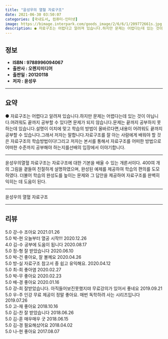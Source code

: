 ```yaml
---
title: "윤성우의 열혈 자료구조"
date: 2021-06-30 03:50:07
categories: [국내도서, 컴퓨터-인터넷]
image: https://bimage.interpark.com/goods_image/2/6/6/1/209772661s.jpg
description: ● 자료구조는 어렵다고 알려져 있습니다.하지만 문제는 어렵다는데 있는 것이 아닙니다.어려워도 끝까지 공부할 수 있다면 문제가 되지 않습니다.문제는 끝까지 공부하지 못하는데 있습니다.설명이 이치에 맞고 학습의 방법이 올바르다면,내용이 어려워도 끝까지 공부할 수 있습니다.그래서 저자는 말
---
```


## **정보**

- **ISBN : 9788996094067**
- **출판사 : 오렌지미디어**
- **출판일 : 20120118**
- **저자 : 윤성우**

------



## **요약**

●  자료구조는 어렵다고 알려져 있습니다.하지만 문제는 어렵다는데 있는 것이 아닙니다.어려워도 끝까지 공부할 수 있다면 문제가 되지 않습니다.문제는 끝까지 공부하지 못하는데 있습니다.설명이 이치에 맞고 학습의 방법이 올바르다면,내용이 어려워도 끝까지 공부할 수 있습니다.그래서 저자는 말합니다.자료구조를 잘 아는 사람에게 배워야 할 것은 자료구조의 학습방법이다!그리고 저자는 본서를 통해서 자료구조를 어떠한 방법으로어떠한 수준까지 공부해야 하는지를선배의 입장에서 이야기합니다.

------

윤성우의열혈 자료구조는 자료구조에 대한 기본을 배울 수 있는 개론서이다. 400여 개의 그림을 곁들여 친절하게 설명하였으며, 완성된 예제를 제공하여 학습의 편의를 도모하였다. 더불어 학습의 완성도를 높이는 문제와 그 답안을 제공하여 자료구조를 완벽히 익히는 데 도움이 된다.

------


윤성우의 열혈 자료구조 

------


## **리뷰** 

5.0 강-수 조아요 2021.01.26 <br/>5.0 박-현 오늘부터 열공 시작!!! 2020.12.26 <br/>4.0 김-수 공부에 도움이 됩니다 2020.08.17 <br/>5.0 정-형 잘 받았습니다 2020.06.10 <br/>5.0 박-건 좋아요, 잘 볼께요 2020.04.26 <br/>5.0 방-실 자료구조 참고서 중 쉽고 유익해요. 2020.04.12 <br/>5.0 최-희 좋아염 2020.02.27 <br/>5.0 박-무 좋아요 2020.02.23 <br/>5.0 배-경 좋아요 2020.01.16 <br/>5.0 강-희 잘받았습니다. 아직들어보진못했지먀 무료강의가 있어서 좋네요 2019.09.21 <br/>5.0 우-주 인강 무료 제공이 정말 좋아요. 매번 독학하려 사는 시리즈입니다 2019.07.26 <br/>5.0 고-재 좋아요 2018.10.16 <br/>5.0 김-찬 잘 받았습니다 2018.06.26 <br/>5.0 김-훈 매우매우 굿 2018.06.15 <br/>5.0 김-경 필요해샀어요 2018.04.02 <br/>5.0 나-현 좋아요 2017.08.07 <br/>